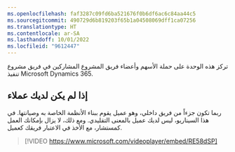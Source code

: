 ```yaml
---
ms.openlocfilehash: faf3287c09fd6ba521676f0b6df6ac6c84aa44c5
ms.sourcegitcommit: 490729d6b819203f65b1a04508069dff1ca07256
ms.translationtype: HT
ms.contentlocale: ar-SA
ms.lasthandoff: 10/01/2022
ms.locfileid: "9612447"
---
```

تركز هذه الوحدة على حملة الأسهم وأعضاء فريق المشروع المشاركين في فريق مشروع تنفيذ Microsoft Dynamics 365. 

## <a name="if-you-dont-have-customers"></a>إذا لم يكن لديك عملاء

ربما تكون جزءاً من فريق داخلي، وهو عميل يقوم ببناء الأنظمة الخاصة به وصيانتها. في هذا السيناريو، ليس لديك عميل بالمعنى التقليدي. ومع ذلك، لا يزال بإمكانك العمل كمستشار، مع الأخذ في الاعتبار فريقك كعميل.

> [!VIDEO https://www.microsoft.com/videoplayer/embed/RE58dSP]